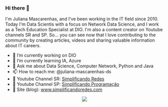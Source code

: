 ### Hi there 👋

I'm Juliana Mascarenhas, and I've been working in the IT field since 2010. Today I'm Data Scientis with a focus on Network Data Science, and I work as a Tech Education Specialist at DIO. I'm also a content creator on Youtube channels SR and SP. So... you can see now that I love contributing to the community by creating articles, videos and sharing valuable information about IT careers.

  - 🔭 I’m currently working on DIO
  - 🌱 I’m currently learning IA, Azure
  - 💬 Ask me about Data Science, Computer Network, Python and Java
  - 📫 How to reach me: @juliana-mascarenhas-ds
  - 📢 Youtube Channel SR: <a href="https://www.youtube.com/c/SimplificandoRedes" target="">Simplificando Redes</a>
  - 📢 Youtube Channel SP: <a href="https://www.youtube.com/c/SimplificandoProgramacao" target="">Simplificando Programação</a>
  - 📢 Site (blog): www.simplificandoredes.com
<p align="center">
<a href="https://github.com/anuraghazra/github-readme-stats">
  <img align="center" src="https://github-readme-stats.vercel.app/api/top-langs/?username=julianazanelatto&show_icons=true&layout=compact&theme=dark" />
</a> 
</p>





<!--
[![Top Langs](https://github-readme-stats.vercel.app/api/top-langs/?username=julianazanelatto&show_icons=true&layout=compact&theme=dark)](https://github.com/anuraghazra/github-readme-stats)

![](https://komarev.com/ghpvc/?username=julianazanelatto)


![Anurag's GitHub stats](https://github-readme-stats.vercel.app/api?username=julianazanelatto&show_icons=true&theme=dark)

<a href="https://github.com/anuraghazra/github-readme-stats">
  <img align="center" src="https://github-readme-stats.vercel.app/api/pin/?username=anuraghazra&repo=github-readme-stats" />
</a>
<a href="https://github.com/anuraghazra/convoychat">
  <img align="center" src="https://github-readme-stats.vercel.app/api/pin/?username=anuraghazra&repo=convoychat" />
</a> 
-->
 
 
<!--
**julianazanelatto/julianazanelatto** is a ✨ _special_ ✨ repository because its `README.md` (this file) appears on your GitHub profile.

Here are some ideas to get you started:

- 🔭 I’m currently working on ...
- 🌱 I’m currently learning ...
- 👯 I’m looking to collaborate on ...
- 🤔 I’m looking for help with ...
- 💬 Ask me about ...
- 📫 How to reach me: ...
- 😄 Pronouns: ...
- ⚡ Fun fact: ...
-->
